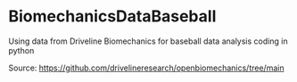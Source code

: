 # BiomechanicsDataBaseball
Using data from Driveline Biomechanics for baseball data analysis coding in python

Source:
https://github.com/drivelineresearch/openbiomechanics/tree/main
